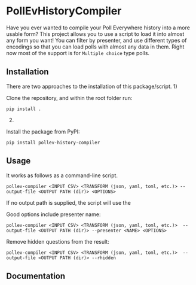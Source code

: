 # PollEvHistoryCompiler
Have you ever wanted to compile your Poll Everywhere history into a more usable form?
This project allows you to use a script to load it into almost any form you want!
You can filter by presenter, and use different types of encodings so that you can load polls with almost any data in them.
Right now most of the support is for `Multiple choice` type polls.

## Installation
There are two approaches to the installation of this package/script.
1) 

Clone the repository, and within the root folder run:

```
pip install .
```

2)

Install the package from PyPI:

```
pip install pollev-history-compiler
```

## Usage
It works as follows as a command-line script.
```
pollev-compiler <INPUT CSV> <TRANSFORM (json, yaml, toml, etc.)> --output-file <OUTPUT PATH (dir)> <OPTIONS>
```

If no output path is supplied, the script will use the 

Good options include presenter name:
```
pollev-compiler <INPUT CSV> <TRANSFORM (json, yaml, toml, etc.)>  --output-file <OUTPUT PATH (dir)> --presenter <NAME> <OPTIONS>
```

Remove hidden questions from the result:
```
pollev-compiler <INPUT CSV> <TRANSFORM (json, yaml, toml, etc.)>  --output-file <OUTPUT PATH (dir)> --rhidden
```

## Documentation
